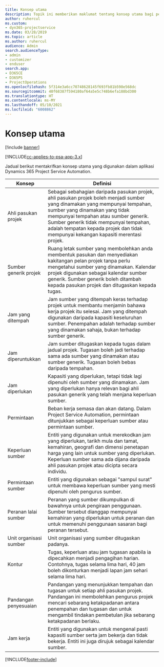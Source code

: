 ```yaml
---
title: Konsep utama
description: Topik ini memberikan maklumat tentang konsep utama bagi pengurusan sumber dalam Project Service Automation.
author: ruhercul
ms.custom:
- dyn365-projectservice
ms.date: 03/28/2019
ms.topic: article
ms.author: ruhercul
audience: Admin
search.audienceType:
- admin
- customizer
- enduser
search.app:
- D365CE
- D365PS
- ProjectOperations
ms.openlocfilehash: 5f314e3a6cc70748628145f693fb81b598e568dc
ms.sourcegitcommit: 40f68387f594180af64a5e5c748b6efa188bd300
ms.translationtype: HT
ms.contentlocale: ms-MY
ms.lasthandoff: 05/10/2021
ms.locfileid: "6008862"
---
```

# <a name="key-concepts"></a>Konsep utama

[!include [banner](../includes/psa-now-project-operations.md)]

[!INCLUDE[cc-applies-to-psa-app-3.x](../includes/cc-applies-to-psa-app-3x.md)]

Jadual berikut mentakrifkan konsep utama yang digunakan dalam aplikasi Dynamics 365 Project Service Automation.

| Konsep                    | Definisi |
|----------------------------|------------|
| Ahli pasukan projek        | Sebagai sebahagian daripada pasukan projek, ahli pasukan projek boleh menjadi sumber yang dinamakan yang mempunyai tempahan, sumber yang dinamakan yang tidak mempunyai tempahan atau sumber generik. Sumber generik tidak mempunyai tempahan, adalah tempatan kepada projek dan tidak mempunyai kekangan kapasiti merentasi projek. |
| Sumber generik projek   | Ruang letak sumber yang membolehkan anda membentuk pasukan dan menyediakan kakitangan pelan projek tanpa perlu mengetahui sumber yang dinamakan. Kalendar projek digunakan sebagai kalendar sumber generik. Sumber generik boleh ditambah kepada pasukan projek dan ditugaskan kepada tugas. |
| Jam yang ditempah               | Jam sumber yang ditempah keras terhadap projek untuk membantu menjamin bahawa kerja projek itu selesai. Jam yang ditempah digunakan daripada kapasiti keseluruhan sumber. Penempahan adalah terhadap sumber yang dinamakan sahaja, bukan terhadap sumber generik. |
| Jam diperuntukkan             | Jam sumber ditugaskan kepada tugas dalam jadual projek. Tugasan boleh jadi terhadap sama ada sumber yang dinamakan atau sumber generik. Tugasan boleh bebas daripada tempahan. |
| Jam diperlukan             | Kapasiti yang diperlukan, tetapi tidak lagi dipenuhi oleh sumber yang dinamakan. Jam yang diperlukan hanya relevan bagi ahli pasukan generik yang telah menjana keperluan sumber. |
| Permintaan                     | Beban kerja semasa dan akan datang. Dalam Project Service Automation, permintaan ditunjukkan sebagai keperluan sumber atau permintaan sumber. |
| Keperluan sumber       | Entiti yang digunakan untuk merekodkan jam yang diperlukan, tarikh mula dan tamat, kemahiran, geografi dan dimensi penetapan harga yang lain untuk sumber yang diperlukan. Keperluan sumber sama ada dijana daripada ahli pasukan projek atau dicipta secara individu. |
| Permintaan sumber           | Entiti yang digunakan sebagai "sampul surat" untuk membawa keperluan sumber yang mesti dipenuhi oleh pengurus sumber. |
| Peranan lalai sumber      | Peranan yang sumber dikumpulkan di bawahnya untuk pengiraan penggunaan. Sumber tersebut dianggap mempunyai kemahiran yang diperlukan untuk peranan dan untuk memenuhi penggunaan sasaran bagi peranan tersebut. |
| Unit organisasi sumber | Unit organisasi yang sumber ditugaskan padanya. |
| Kontur                    | Tugas, keperluan atau jam tugasan apabila ia dipecahkan menjadi pengagihan harian. Contohnya, tugas selama lima hari, 40 jam boleh dikonturkan menjadi lapan jam sehari selama lima hari. |
| Pandangan penyesuaian        | Pandangan yang menunjukkan tempahan dan tugasan untuk setiap ahli pasukan projek. Pandangan ini membolehkan pengurus projek mencari sebarang ketakpadanan antara penempahan dan tugasan dan untuk mengambil tindakan pembetulan jika sebarang ketakpadanan berlaku. |
| Jam kerja                 | Entiti yang digunakan untuk mengenal pasti kapasiti sumber serta jam bekerja dan tidak bekerja. Entiti ini juga dirujuk sebagai kalendar sumber. |


[!INCLUDE[footer-include](../includes/footer-banner.md)]